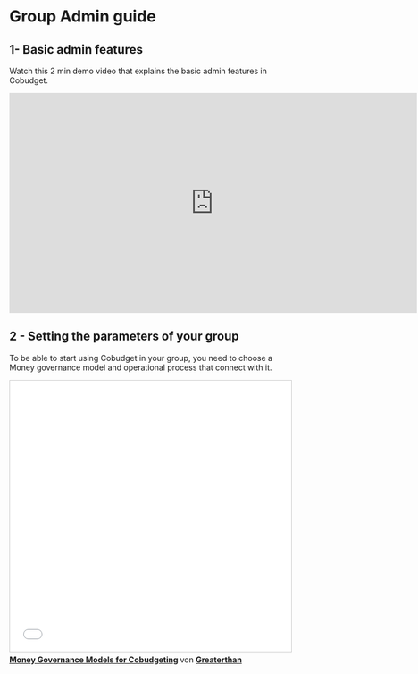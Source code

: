 # Group Admin guide

## 1- Basic admin features

Watch this 2 min demo video that explains the basic admin features in Cobudget.

<iframe width="730" height="394" src="https://www.useloom.com/embed/02abadd35abc434188c3060deffa8016" frameborder="0" webkitallowfullscreen mozallowfullscreen allowfullscreen></iframe>

## 2 - Setting the parameters of your group

To be able to start using Cobudget in your group, you need to choose a Money governance model and operational process that connect with it.



<iframe src="//www.slideshare.net/slideshow/embed_code/key/JQCXMXwUm2FhIs" width="595" height="485" frameborder="0" marginwidth="0" marginheight="0" scrolling="no" style="border:1px solid #CCC; border-width:1px; margin-bottom:5px; max-width: 100%;" allowfullscreen> </iframe> <div style="margin-bottom:5px"> <strong> <a href="//www.slideshare.net/Greaterthanfinance/money-governance-models-for-cobudgeting" title="Money Governance Models for Cobudgeting" target="_blank">Money Governance Models for Cobudgeting</a> </strong> von <strong><a href="https://www.slideshare.net/Greaterthanfinance" target="_blank">Greaterthan</a></strong> </div>